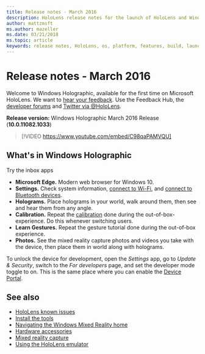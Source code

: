 ```yaml
---
title: Release notes - March 2016
description: HoloLens release notes for the launch of HoloLens and Windows Holographic.
author: mattzmsft
ms.author: mazeller
ms.date: 03/21/2018
ms.topic: article
keywords: release notes, HoloLens, os, platform, features, build, launch
---
```




# Release notes - March 2016

Welcome to Windows Holographic, available for the first time on Microsoft HoloLens. We want to [hear your feedback](../give-us-feedback.md). Use the Feedback Hub, the [developer forums](https://forums.hololens.com) and [Twitter via @HoloLens](https://twitter.com/hololens).

**Release version:** Windows Holographic March 2016 Release (**10.0.11082.1033**)

>[!VIDEO https://www.youtube.com/embed/C98qaPAMVQU]

## What's in Windows Holographic

Try the inbox apps
* **Microsoft Edge.** Modern web browser for Windows 10.
* **Settings.** Check system information, [connect to Wi-Fi](../connecting-to-wi-fi-on-hololens.md), and [connect to Bluetooth devices](../discover/hardware-accessories.md).
* **Holograms.** Place holograms in your world, walk around them, then see and hear them from any angle.
* **Calibration.** Repeat the [calibration](../calibration.md) done during the out-of-box-experience. Do this whenever switching users.
* **Learn Gestures.** Repeat the gesture tutorial done during the out-of-box experience.
* **Photos.** See the mixed reality capture photos and videos you take with the device, then place them in world along with holograms.

To unlock the device for development, open the *Settings* app, go to *Update & Security*, switch to the *For developers* page, and set the developer mode toggle to on. This is the same place where you can enable the [Device Portal](../develop/platform-capabilities-and-apis/using-the-windows-device-portal.md).

## See also
* [HoloLens known issues](../hololens-known-issues.md)
* [Install the tools](../develop/install-the-tools.md)
* [Navigating the Windows Mixed Reality home](../develop/platform-capabilities-and-apis/navigating-the-windows-mixed-reality-home.md)
* [Hardware accessories](../discover/hardware-accessories.md)
* [Mixed reality capture](../mixed-reality-capture.md)
* [Using the HoloLens emulator](../develop/platform-capabilities-and-apis/using-the-hololens-emulator.md)
